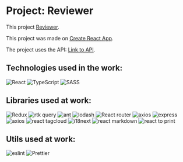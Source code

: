 # Project: Reviewer
This project  [Reviewer](https://reviewerapp.org).

This project was made on [Create React App](https://github.com/facebook/create-react-app).

The project uses the API: [Link to API](https://serverreviewer-production.up.railway.app/).

## Technologies used in the work:
<span>
<img src="https://img.shields.io/badge/React-20232A?style=for-the-badge&logo=react&logoColor=61DAFB" alt="React"  style="max-width:100%;">
<img src="https://img.shields.io/badge/TypeScript-20232A?style=for-the-badge&logo=typescript&logoColor=007ACC" alt="TypeScript"  style="max-width:100%;">
<img src="https://img.shields.io/badge/SASS-20232A?style=for-the-badge&logo=sass&logoColor=1572B6" alt="SASS"  style="max-width:100%;"> 

## Libraries used at work:

<img src="https://img.shields.io/badge/Redux Toolkit-20232A?style=for-the-badge&logo=redux&logoColor=764ABC" alt="Redux"  style="max-width:100%;">

<img src="https://img.shields.io/badge/rtk query-20232A?style=for-the-badge&logo=rtkQuery&logoColor=CA4245" alt="rtk query"  style="max-width:100%;"> 

<img src="https://img.shields.io/badge/ant design-20232A?style=for-the-badge&logo=mui&logoColor=1572B6" alt="ant"  style="max-width:100%;">

<img src="https://img.shields.io/badge/lodash-20232A?style=for-the-badge&logo=gh-pages&logoColor=CA4245" alt="lodash"  style="max-width:100%;"> 

<img src="https://img.shields.io/badge/React_Router-CA4245?style=for-the-badge&logo=react-router&logoColor=white" alt="React router"  style="max-width:100%;"> 

<img src="https://img.shields.io/badge/Auth0-20232A?style=for-the-badge&logo=gh-pages&logoColor=CA4245" alt="axios"  style="max-width:100%;"> 

<img src="https://img.shields.io/badge/Express.js-404D59?style=for-the-badge" alt="express"  style="max-width:100%;"> 

<img src="https://img.shields.io/badge/Jest-323330?style=for-the-badge&logo=Jest&logoColor=white" alt="axios"  style="max-width:100%;"> 

<img src="https://img.shields.io/badge/react tagcloud-20232A?style=for-the-badge&logo=gh-pages&logoColor=CA4245" alt="react tagcloud"  style="max-width:100%;"> 

<img src="https://img.shields.io/badge/i18next-20232A?style=for-the-badge&logo=gh-pages&logoColor=CA4245" alt="i18next"  style="max-width:100%;"> 

<img src="https://img.shields.io/badge/react markdown-20232A?style=for-the-badge&logo=gh-pages&logoColor=CA4245" alt="react markdown"  style="max-width:100%;"> 

<img src="https://img.shields.io/badge/react to print-20232A?style=for-the-badge&logo=gh-pages&logoColor=CA4245" alt="react to print"  style="max-width:100%;"> 


## Utils used at work:

<img src="https://img.shields.io/badge/eslint-20232A?style=for-the-badge&logo=eslint&logoColor=4B32C3" alt="eslint"  style="max-width:100%;">
<img src="https://img.shields.io/badge/Prettier-20232A?style=for-the-badge&logo=Prettier&logoColor=F7B93E" alt="Prettier"  style="max-width:100%;">
</span>

